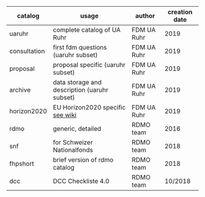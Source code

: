 | catalog	| usage | author | creation date |
|---------|------|--------|---------------|
| uaruhr       | complete catalog of UA Ruhr            | FDM UA Ruhr | 2019 |
| consultation | first fdm questions (uaruhr subset)| FDM UA Ruhr | 2019 |
| proposal     | proposal specific  (uaruhr subset)| FDM UA Ruhr | 2019 |
| archive      | data storage and description   (uaruhr subset)  | FDM UA Ruhr | 2019 |
| horizon2020  | EU Horizon2020 specific [see wiki](https://github.com/FDM-UARuhr/rdmo-catalog-uaruhr/wiki/Horizon2020-Catalog)| FDM UA Ruhr | 2019 | 
|rdmo          |generic, detailed |	RDMO team	|2016|
|snf|	for Schweizer Nationalfonds|	RDMO team|	2018	
|fhpshort|	brief version of rdmo catalog |	RDMO team |	2018
|dcc | DCC Checkliste 4.0 | RDMO team | 10/2018|
